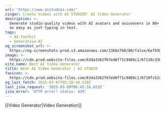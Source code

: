 ```yaml
---
url: 'https://www.aistudios.com/'
zinger: Create Videos with AI STUDIOS’ AI Video Generator
description: >-
  Generate studio-quality videos with AI avatars and voiceovers in 80+ languages
  as easy as just typing in text.
tags:
  - AI-Toolkit
  - Generative-AI
og_screenshot_url: >-
  https://og-screenshots-prod.s3.amazonaws.com/1366x768/80/false/6ef93870f8ed76270b8619ad605ec3ac8d2cd97b58fb9205a8e311117880b243.jpeg
image: >-
  https://cdn.prod.website-files.com/63da3362f67ed6f71c9489c1/67110c3309d814f76db52d4a_aistudios_deepbrainai.png
site_name: Best AI Video Generator
title: Best AI Video Generator | AI STUDIO
favicon: >-
  https://cdn.prod.website-files.com/63da3362f67ed6f71c9489c1/6710fc52c1b4308c5d43631c_Favicon_aistudios.svg
og_last_fetch: 2025-03-07T05:20:40.120Z
last_jina_request: '2025-03-09T06:45:16.823Z'
jina_error: 'HTTP error! status: 429'
---
```

[[Video Generator|Video Generation]]

